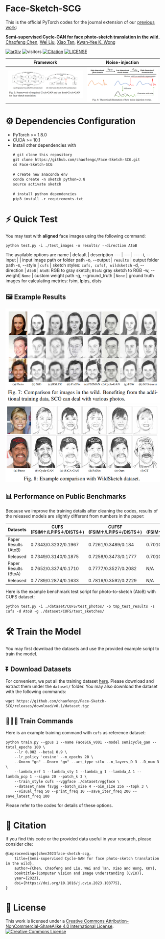 # Face-Sketch-SCG

This is the official PyTorch codes for the journal extension of our [previous work](https://github.com/chaofengc/Face-Sketch-Wild): 

[**Semi-supervised Cycle-GAN for face photo-sketch translation in the wild.**](https://arxiv.org/abs/2307.10281)  
[Chaofeng Chen](https://chaofengc.github.io), [Wei Liu](https://scholar.google.com/citations?user=3to3lqMAAAAJ&hl=en), [Xiao Tan](https://scholar.google.com/citations?user=R1rVRUkAAAAJ&hl=en), [Kwan-Yee K. Wong](http://i.cs.hku.hk/~kykwong/)  

[![arXiv](https://img.shields.io/badge/arXiv-Paper-<COLOR>.svg)](https://arxiv.org/abs/2307.10281)
![visitors](https://visitor-badge.laobi.icu/badge?page_id=chaofengc/Face-Sketch-SCG)
[![Citation](https://img.shields.io/badge/Citation-bibtex-green)](https://github.com/chaofengc/Face-Sketch-SCG/blob/master/README.md#-citation)
[![LICENSE](https://img.shields.io/badge/LICENSE-CC%20BY--NC--SA%204.0-lightgrey)](https://github.com/chaofengc/Face-Sketch-SCG/blob/master/LICENSE)

| Framework | Noise-injection |
| :-----: | :------: |
| ![](assets/fig_arch.png) | ![](assets/fig_noise.png) |

# ⚙️ Dependencies Configuration 
- PyTorch >= 1.8.0
- CUDA >= 10.1
- Install other dependencies with
  ```
  # git clone this repository
  git clone https://github.com/chaofengc/Face-Sketch-SCG.git
  cd Face-Sketch-SCG 

  # create new anaconda env
  conda create -n sketch python=3.8
  source activate sketch 

  # install python dependencies
  pip3 install -r requirements.txt
  ```

# ⚡ Quick Test

You may test with **aligned** face images using the following command:
```
python test.py -i ./test_images -o results/ --direction AtoB
```
The available options are
name | default | description 
--- | --- | --- 
-i, --input | | input image path or folder path
-o, --output | `results` | output folder path
-s, --style | `cufs` | sketch styles: `cufs, cufsf, wildsketch` 
-d, --direction | `AtoB` | `AtoB`: RGB to gray sketch; `BtoA`: gray sketch to RGB 
-w, --weight| `None` | custom weight path
-g, --ground_truth | `None` | ground truth images for calculating metrics: fsim, lpips, dists

## 🖼️ Example Results

![](./assets/example1.png)
![](./assets/example2.png)

## 📊 Performance on Public Benchmarks

Because we improve the training details after cleaning the codes, results of the released models are slightly different from numbers in the paper:

Datasets | CUFS (FSIM↑/LPIPS↓/DISTS↓) | CUFSF (FSIM↑/LPIPS↓/DISTS↓) | WildSketch (FSIM↑/LPIPS↓/DISTS↓) |
--- | --- | --- | ---
Paper Results (AtoB) | 0.7343/0.3232/0.1967 | 0.7261/0.3489/0.184 | 0.7010/-/-
Released | 0.7349/0.3140/0.1875 | 0.7258/0.3473/0.1777 | 0.7010/0.3165/0.2528
Paper Results (BtoA) | 0.7652/0.3374/0.1710 | 0.7777/0.3527/0.2082 | N/A 
Released | 0.7789/0.2874/0.1633 | 0.7816/0.3592/0.2229 | N/A

Here is the example benchmark test script for photo-to-sketch (AtoB) with CUFS dataset:
```
python test.py -i ./dataset/CUFS/test_photos/ -o tmp_test_results -s cufs -d AtoB -g ./dataset/CUFS/test_sketches/
```

# 🛠️ Train the Model

You may first download the datasets and use the provided example script to train the model.
## ⏬ Download Datasets
For convenient, we put all the training dataset [here](https://github.com/chaofengc/Face-Sketch-SCG/releases/tag/v0.1). Please download and extract them under the `dataset/` folder. You may also download the dataset with the following commands:
```
wget https://github.com/chaofengc/Face-Sketch-SCG/releases/download/v0.1/dataset.tgz
``` 

## 👩🏻‍💻 Train Commands 

Here is an example training command with `cufs` as reference dataset: 
```
python train.py --gpus 1 --name FaceSCG_v001 --model semicycle_gan --total_epochs 100 \
    --lr 0.002 --beta1 0.9 \
    --lr_policy 'cosine' --n_epochs 20 \
    --Gnorm "gn" --Dnorm "gn" --act_type silu --n_layers_D 3 --D_num 3 \
    --lambda_mrf 1 --lambda_sty 1 --lambda_g 1 --lambda_A 1 --lambda_pcp 1 --sigma 20 --patch_k 3 \
    --train_style cufs --vggface ./dataset/vggface \
    --dataset_name fsvgg --batch_size 4 --Gin_size 256 --topk 3 \
    --visual_freq 50 --print_freq 10 --save_iter_freq 200 --save_latest_freq 100 
```
Please refer to the codes for details of these options.

# 📑 Citation

If you find this code or the provided data useful in your research, please consider cite:
```
@inproceedings{chen2023face-sketch-scg,
    title={Semi-supervised Cycle-GAN for face photo-sketch translation in the wild},
    author={Chen, Chaofeng and Liu, Wei and Tan, Xiao and Wong, KKY},
    booktitle={Computer Vision and Image Understanding (CVIU)},
    year={2023},
    doi={https://doi.org/10.1016/j.cviu.2023.103775},
}
```

# 📜 License

This work is licensed under a <a rel="license" href="http://creativecommons.org/licenses/by-nc-sa/4.0/">Creative Commons Attribution-NonCommercial-ShareAlike 4.0 International License</a>.  
<a rel="license" href="http://creativecommons.org/licenses/by-nc-sa/4.0/"><img alt="Creative Commons License" style="border-width:0" src="https://i.creativecommons.org/l/by-nc-sa/4.0/88x31.png" /></a>
